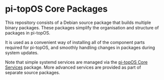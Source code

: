 # pi-topOS Core Packages

This repository consists of a Debian source package that builds multiple binary packages. These packages simplify the organisation and structure of packages in pi-topOS.

It is used as a convenient way of installing all of the component parts required for pi-topOS, and smoothly handling changes in packages during system updates.

Note that simple systemd services are managed via the [pi-topOS Core Services](https://github.com/pi-top/pi-topOS-Core-Services) package. More advanced services are provided as part of separate source packages.
